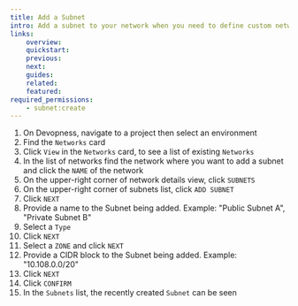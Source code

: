 ```yaml
---
title: Add a Subnet
intro: Add a subnet to your network when you need to define custom network topology within a network.
links:
    overview:
    quickstart:
    previous:
    next:
    guides:
    related:
    featured:
required_permissions:
    - subnet:create
---
```


1. On Devopness, navigate to a project then select an environment
1. Find the `Networks` card
1. Click `View` in the `Networks` card, to see a list of existing `Networks`
1. In the list of networks find the network where you want to add a subnet and click the `NAME` of the network
1. On the upper-right corner of network details view, click `SUBNETS`
1. On the upper-right corner of subnets list, click `ADD SUBNET`
1. Click `NEXT`
1. Provide a name to the Subnet being added. Example: "Public Subnet A", "Private Subnet B"
1. Select a `Type`
1. Click `NEXT`
1. Select a `ZONE` and click `NEXT`
1. Provide a CIDR block to the Subnet being added. Example: "10.108.0.0/20"
1. Click `NEXT`
1. Click `CONFIRM`
1. In the `Subnets` list, the recently created `Subnet` can be seen
